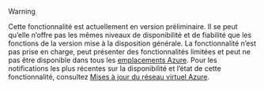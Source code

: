 > [!WARNING]
> Cette fonctionnalité est actuellement en version préliminaire. Il se peut qu’elle n’offre pas les mêmes niveaux de disponibilité et de fiabilité que les fonctions de la version mise à la disposition générale. La fonctionnalité n’est pas prise en charge, peut présenter des fonctionnalités limitées et peut ne pas être disponible dans tous les [emplacements Azure](https://azure.microsoft.com/regions/). Pour les notifications les plus récentes sur la disponibilité et l’état de cette fonctionnalité, consultez [Mises à jour du réseau virtuel Azure](https://azure.microsoft.com/updates/?product=virtual-network).
> 
> 

<!---HONumber=AcomDC_0928_2016-->